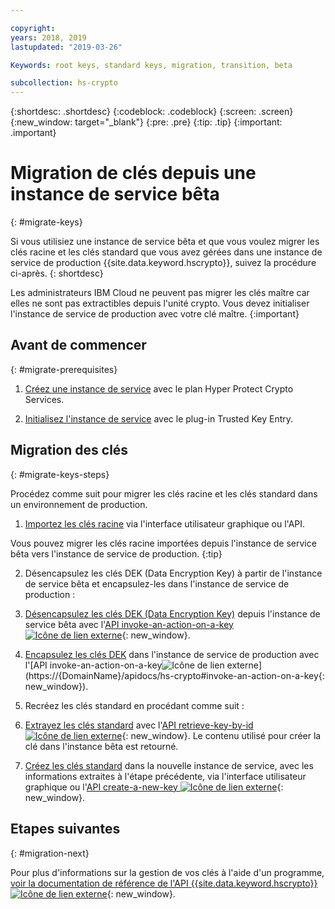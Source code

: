 ```yaml
---

copyright:
years: 2018, 2019
lastupdated: "2019-03-26"

Keywords: root keys, standard keys, migration, transition, beta

subcollection: hs-crypto
---
```


{:shortdesc: .shortdesc}
{:codeblock: .codeblock}
{:screen: .screen}
{:new_window: target="_blank"}
{:pre: .pre}
{:tip: .tip}
{:important: .important}

# Migration de clés depuis une instance de service bêta
{: #migrate-keys}

Si vous utilisiez une instance de service bêta et que vous voulez migrer les clés racine et les clés standard que vous avez gérées dans une instance de service de production {{site.data.keyword.hscrypto}}, suivez la procédure ci-après.
{: shortdesc}

Les administrateurs IBM Cloud ne peuvent pas migrer les clés maître car elles ne sont pas extractibles depuis l'unité crypto. Vous devez initialiser l'instance de service de production avec votre clé maître.
{:important}  

## Avant de commencer
{: #migrate-prerequisites}

1. [Créez une instance de service](/docs/services/hs-crypto/provision.html) avec le plan Hyper Protect Crypto Services.

2. [Initialisez l'instance de service](/docs/services/hs-crypto/initialize_hsm.html) avec le plug-in Trusted Key Entry.

## Migration des clés
{: #migrate-keys-steps}  

Procédez comme suit pour migrer les clés racine et les clés standard dans un environnement de production.

1. [Importez les clés racine](/docs/services/hs-crypto/import-root-keys.html) via l'interface utilisateur graphique ou l'API.

  Vous pouvez migrer les clés racine importées depuis l'instance de service bêta vers l'instance de service de production.
  {:tip}

2. Désencapsulez les clés DEK (Data Encryption Key) à partir de l'instance de service bêta et encapsulez-les dans l'instance de service de production :

  1. [Désencapsulez les clés DEK (Data Encryption Key)](/docs/services/hs-crypto/unwrap-keys.html) depuis l'instance de service bêta avec l'[API invoke-an-action-on-a-key ![Icône de lien externe](../../icons/launch-glyph.svg "Icône de lien externe")](https://{DomainName}/apidocs/hs-crypto#invoke-an-action-on-a-key){: new_window}.

  2. [Encapsulez les clés DEK](/docs/services/hs-crypto/wrap-keys.html) dans l'instance de service de production avec l'[API invoke-an-action-on-a-key![Icône de lien externe](../../icons/launch-glyph.svg "Icône de lien externe")](https://{DomainName}/apidocs/hs-crypto#invoke-an-action-on-a-key{: new_window}).

3. Recréez les clés standard en procédant comme suit :

  1. [Extrayez les clés standard](/docs/services/hs-crypto?topic=hs-crypto-view-keys#retrieve-key-api) avec l'[API retrieve-key-by-id ![Icône de lien externe](../../icons/launch-glyph.svg "Icône de lien externe")](https://{DomainName}/apidocs/hs-crypto#retrieve-a-key-by-id){: new_window}. Le contenu utilisé pour créer la clé dans l'instance bêta est retourné.

  2. [Créez les clés standard](/docs/services/hs-crypto/create-standard-keys.html) dans la nouvelle instance de service, avec les informations extraites à l'étape précédente, via l'interface utilisateur graphique ou l'[API create-a-new-key ![Icône de lien externe](../../icons/launch-glyph.svg "Icône de lien externe")](https://{DomainName}/apidocs/hs-crypto#create-a-new-key){: new_window}.

## Etapes suivantes
{: #migration-next}

Pour plus d'informations sur la gestion de vos clés à l'aide d'un programme, [voir la documentation de référence de l'API {{site.data.keyword.hscrypto}} ![Icône de lien externe](../../icons/launch-glyph.svg "Icône de lien externe")](https://{DomainName}/apidocs/hs-crypto){: new_window}.
